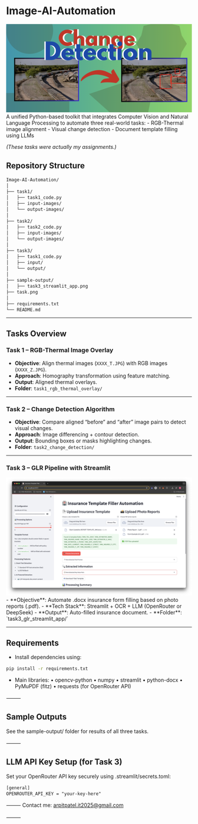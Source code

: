 # **Image-AI-Automation**
  <div align="center">
     <img src="task.png" alt="One of the task" width="850"/>
  </div>
A unified Python-based toolkit that integrates Computer Vision and Natural Language Processing to automate three real-world tasks: 
- RGB-Thermal image alignment
- Visual change detection
- Document template filling using LLMs

*(These tasks were actually my assignments.)*

## **Repository Structure**
```
Image-AI-Automation/
│
├── task1/
│   ├── task1_code.py
│   ├── input-images/
│   └── output-images/
│
├── task2/
│   ├── task2_code.py
│   ├── input-images/
│   └── output-images/
│
├── task3/
│   ├── task1_code.py
│   ├── input/
│   └── output/
│
├── sample-output/
│   ├── task3_streamlit_app.png
├── task.png
│
├── requirements.txt
└── README.md
```
---

## **Tasks Overview**

### **Task 1 – RGB-Thermal Image Overlay**

- **Objective**: Align thermal images (`XXXX_T.JPG`) with RGB images (`XXXX_Z.JPG`).
- **Approach**: Homography transformation using feature matching.
- **Output**: Aligned thermal overlays.
- **Folder**: `task1_rgb_thermal_overlay/`

---

### **Task 2 – Change Detection Algorithm**

- **Objective**: Compare aligned “before” and “after” image pairs to detect visual changes.
- **Approach**: Image differencing + contour detection.
- **Output**: Bounding boxes or masks highlighting changes.
- **Folder**: `task2_change_detection/`

---

### **Task 3 – GLR Pipeline with Streamlit**
  <div align="center"> <img src="sample-output/task3_streamlit_app.png" alt="Task3 : Streamlit app" width="800"/> </div>
- **Objective**: Automate .docx insurance form filling based on photo reports (.pdf).
- **Tech Stack**: Streamlit + OCR + LLM (OpenRouter or DeepSeek)
- **Output**: Auto-filled insurance document.
- **Folder**: `task3_glr_streamlit_app/`

---

## **Requirements**
- Install dependencies using:

```bash
pip install -r requirements.txt
```
- Main libraries:
	•	opencv-python
	•	numpy
	•	streamlit
	•	python-docx
	•	PyMuPDF (fitz)
	•	requests (for OpenRouter API)

⸻

## **Sample Outputs**

See the sample-output/ folder for results of all three tasks.

⸻

## **LLM API Key Setup (for Task 3)**

Set your OpenRouter API key securely using .streamlit/secrets.toml:
```
[general]
OPENROUTER_API_KEY = "your-key-here"
```

⸻
Contact me: arpitpatel.it2025@gmail.com

⸻
